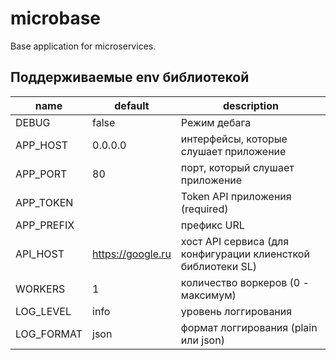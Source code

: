 # microbase

Base application for microservices.


## Поддерживаемые env библиотекой


name               | default                                | description
-------------------|----------------------------------------|---------------------------------------------
DEBUG              | false                                  | Режим дебага
APP_HOST           | 0.0.0.0                                | интерфейсы, которые слушает приложение
APP_PORT           | 80                                     | порт, который слушает приложение
APP_TOKEN          |                                        | Token API приложения (required)
APP_PREFIX         |                                        | префикс URL
API_HOST           | https://google.ru                      | хост API сервиса (для конфигурации клиенсткой библиотеки SL)
WORKERS            | 1                                      | количество воркеров (0 - максимум)
LOG_LEVEL          | info                                   | уровень логгирования
LOG_FORMAT         | json                                   | формат логгирования (plain или json)
